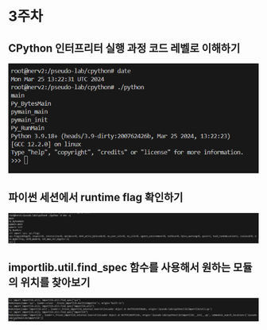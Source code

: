 # 3주차

## CPython 인터프리터 실행 과정 코드 레벨로 이해하기
<p align="center"><img src="3_week_interpreter.png" /></p>

## 파이썬 세션에서 runtime flag 확인하기
<p align="center"><img src="3_week_runtime_flag.png" /></p>

## importlib.util.find_spec 함수를 사용해서 원하는 모듈의 위치를 찾아보기
<p align="center"><img src="3_week_find_spec.png" /></p>